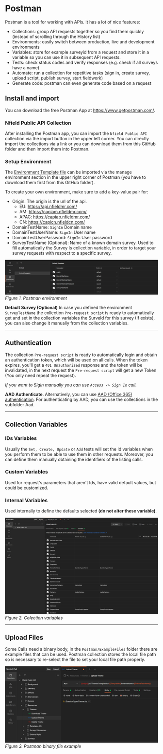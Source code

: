 # Postman

Postman is a tool for working with APIs. It has a lot of nice features: 

* Collections: group API requests together so you find them quickly (instead of scrolling through the History list)
* Environments: easily switch between production, live and development environments
* Variables: store for example surveyid from a request and store it in a variable so you can use it in subsequent API requests.  
* Tests: check status codes and verify responses (e.g. check if all surveys have a name)
* Automate: run a collection for repetitive tasks (sign in, create survey, upload script, publish survey, start fieldwork)
* Generate code: postman can even generate code based on a request

## Install and import

You can download the free Postman App at https://www.getpostman.com/. 

### Nfield Public API Collection

After installing the Postman app, you can import the `Nfield Public API` collection via the import button in the upper left corner. You can directly import the collections via a link or you can download them from this GitHub folder and then import them into Postman. 

### Setup Environment

The [Environment Template file](./Environment/DefaultTemplate.postman_environment.json) can be imported via the manage environment section in the upper right corner of Postman (you have to download them first from this GitHub folder). 

To create your own environment, make sure to add a key-value pair for:

- Origin. The origin is the url of the api. 
    - EU: https://api.nfieldmr.com/
    - AM: https://capiam.nfieldmr.com/
    - APAC: https://capiap.nfieldmr.com/
    - CN: https://capicn.nfieldcn.com/
- DomainTestName: `SignIn` Domain name
- DomainTestUserName: `SignIn` User name
- DomainTestUserPassword: `SignIn` User password
- SurveyTestName (Optional): Name of a known domain survey. Used to fill automatically the Survey Is collection variable, in order to target your survey requests with respect to a specific survey.

![Environment Variables](./media/environment.jpg)
*Figure 1. Postman environment*

__Default Survey (Optional)__
In case you defined the environment `SurveyTestName` the collection `Pre-request script` is ready to automatically get and set in the collection variables the SurveId for this survey (If exists), you can also change it manually from the collection variables.

---

## Authentication

The collection `Pre-request script` is ready to automatically login and obtain an authentication token, which will be used on all calls. When the token expires, you'll get a `401 Unauthorized` response and the token will be invalidated, in the next request the `Pre-request script` will get a new Token (You only need repeat the request).

_If you want to SigIn manually you can use `Access -> Sign In` call._

__AAD Authenticate__.
Alternatively, you can use [AAD (Office 365) authentication](Aad/Aad-authentication.md). For authenticating by AAD, you can use the collections in the subfolder Aad.

---

## Collection Variables

### IDs Variables
Usually the `Set, Create, Update` or `Add` tests will set the Id variables when you perform them to be able to use them in other requests. Moreover, you can define them manually obtaining the identifiers of the listing calls.
### Custom Variables
Used for request's parameters that aren't Ids, have valid default values, but could be customized.
### Internal Variables
Used internally to define the defaults selected __(do not alter these variable)__.

![Environment Variables](./media/variables.jpg)
*Figure 2. Colection variables*

---

## Upload Files
Some Calls need a binary body, in the `Postman/ExampleFiles` folder there are example files that can be used. 
Postman collection stores the local file path so is necessary to re-select the file to set your local file path properly.

![Environment Variables](./media/files.jpg)
*Figure 3. Postman binary file example*
